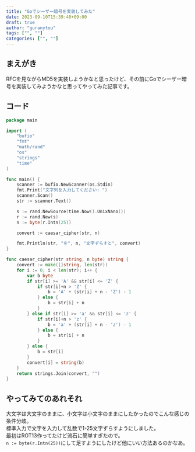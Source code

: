 ```yaml
---
title: "Goでシーザー暗号を実装してみた"
date: 2023-09-10T15:39:48+09:00
draft: true
author: "guranytou"
tags: ["", ""]
categories: ["", ""]
---
```


## まえがき
RFCを見ながらMD5を実装しようかなと思ったけど、その前にGoでシーザー暗号を実装してみようかなと思ってやってみた記事です。

## コード
``` go
package main

import (
	"bufio"
	"fmt"
	"math/rand"
	"os"
	"strings"
	"time"
)

func main() {
	scanner := bufio.NewScanner(os.Stdin)
	fmt.Print("文字列を入力してください: ")
	scanner.Scan()
	str := scanner.Text()

	s := rand.NewSource(time.Now().UnixNano())
	r := rand.New(s)
	n := byte(r.Intn(25))

	convert := caesar_cipher(str, n)

	fmt.Println(str, "を", n, "文字ずらすと", convert)
}

func caesar_cipher(str string, n byte) string {
	convert := make([]string, len(str))
	for i := 0; i < len(str); i++ {
		var b byte
		if str[i] >= 'A' && str[i] <= 'Z' {
			if str[i]+n > 'Z' {
				b = 'A' + (str[i] + n - 'Z') - 1
			} else {
				b = str[i] + n
			}
		} else if str[i] >= 'a' && str[i] <= 'z' {
			if str[i]+n > 'z' {
				b = 'a' + (str[i] + n - 'z') - 1
			} else {
				b = str[i] + n
			}
		} else {
			b = str[i]
		}
		convert[i] = string(b)
	}
	return strings.Join(convert, "")
}
```

## やってみてのあれそれ
大文字は大文字のままに、小文字は小文字のままにしたかったのでこんな感じの条件分岐。  
標準入力で文字を入力して乱数で1-25文字ずらすようにしました。  
最初はROT13作ってたけど流石に簡単すぎたので。  
`n := byte(r.Intn(25))`にして足すようにしたけど他にいい方法あるのかなあ。
